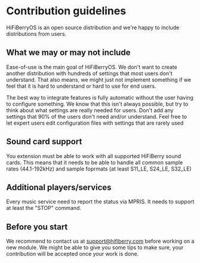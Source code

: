 # Contribution guidelines

HiFiBerryOS is an open source distribution and we're happy to include distributions from users.

## What we may or may not include

Ease-of-use is the main goal of HiFiBerryOS. We don't want to create another distribution with hundreds of settings 
that most users don't understand. That also means, we might just not implement something if we feel that it is hard 
to understand or hard to use for end users.

The best way to integrate features is fully automatic without the user having to configure something. We know that this
isn't always possible, but try to think about what settings are really needed for users. Don't add any settings that 90% 
of the users don't need and/or understand. 
Feel free to let expert users edit configuration files with settings that are rarely used

## Sound card support

You extension must be able to work with all supported HiFiBerry sound cards. This means that it needs to be able to handle
all common sample rates (44.1-192kHz) and sample foprmats (at least S11_LE, S24_LE, S32_LE)

## Additional players/services

Every music service need to report the status via MPRIS. It needs to support at least the "STOP" command.

## Before you start

We recommend to contact us at support@hifiberry.com before working on a new module. We might be able to give you some tips 
to make sure, your contribution will be accepted once your work is done.

